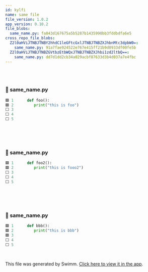 ```yaml
---
id: kylfi
name: same file
file_version: 1.0.2
app_version: 0.10.2
file_blobs:
  same_name.py: fa843d167675a5b5287b1435990bb3fddbdfa6e5
cross_repo_file_blobs:
  Z2l0aHViJTNBJTNBY2hhdC1leGFtcGxlJTNBJTNBZXJhbnMtc3dpbW0=:
    same_name.py: 91a7fae924522e767e415ff21b9d0933df00fe5b
  Z2l0aHViJTNBJTNBZGVtbzEtbWQxJTNBJTNBZXJhbi1zd2ltbQ==:
    same_name.py: dd7d1dd2cb34a029acbf87633d3b4d037a7e4fbc
---
```


<br/>

<br/>


<!-- NOTE-swimm-snippet: the lines below link your snippet to Swimm -->
### 📄 same_name.py
```python
🟩 1      def foo():
🟩 2      	print("this is foo")
⬜ 3      
⬜ 4      
⬜ 5      
```

<br/>

<br/>

<br/>


<!-- NOTE-swimm-snippet: the lines below link your snippet to Swimm -->
<!-- NOTE-swimm-repo ::Z2l0aHViJTNBJTNBY2hhdC1leGFtcGxlJTNBJTNBZXJhbnMtc3dpbW0=:: -->
### 📄 same_name.py
```python
🟩 1      def foo2():
🟩 2      	print("this is fooo2")
⬜ 3      
⬜ 4      
⬜ 5      
```

<br/>

<br/>

<br/>


<!-- NOTE-swimm-snippet: the lines below link your snippet to Swimm -->
<!-- NOTE-swimm-repo ::Z2l0aHViJTNBJTNBZGVtbzEtbWQxJTNBJTNBZXJhbi1zd2ltbQ==:: -->
### 📄 same_name.py
```python
🟩 1      def bbb():
🟩 2      	print("this is bbb")
🟩 3      
⬜ 4      
⬜ 5      
```

<br/>

This file was generated by Swimm. [Click here to view it in the app](http://localhost:5000/repos/Z2l0aHViJTNBJTNBdDElM0ElM0FlcmFuLXN3aW1t/docs/kylfi).